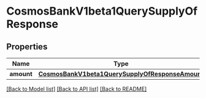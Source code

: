 # CosmosBankV1beta1QuerySupplyOfResponse

## Properties
Name | Type | Description | Notes
------------ | ------------- | ------------- | -------------
**amount** | [**CosmosBankV1beta1QuerySupplyOfResponseAmount**](CosmosBankV1beta1QuerySupplyOfResponseAmount.md) |  | [optional] 

[[Back to Model list]](../README.md#documentation-for-models) [[Back to API list]](../README.md#documentation-for-api-endpoints) [[Back to README]](../README.md)

